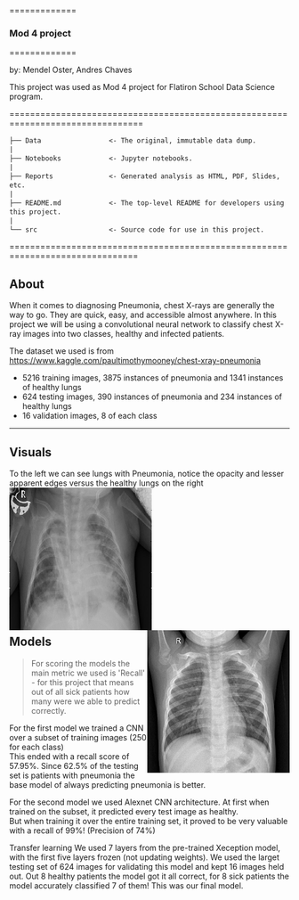 =============
### Mod 4 project
=============

by: Mendel Oster, Andres Chaves

This project was used as Mod 4 project for Flatiron School Data Science program.

================================================================================

    ├── Data                 <- The original, immutable data dump.
    |
    ├── Notebooks            <- Jupyter notebooks.
    |
    ├── Reports              <- Generated analysis as HTML, PDF, Slides, etc.
    |
    ├── README.md            <- The top-level README for developers using this project.
    |
    └── src                  <- Source code for use in this project.



===============================================================================

## About
When it comes to diagnosing Pneumonia, chest X-rays are generally the way to go. They are quick, easy, and accessible almost anywhere. In this project we will be using a convolutional neural network to classify chest X-ray images into two classes, healthy and infected patients.

The dataset we used is from https://www.kaggle.com/paultimothymooney/chest-xray-pneumonia <br>
- 5216 training images, 3875 instances of pneumonia and 1341 instances of healthy lungs
- 624 testing images, 390 instances of pneumonia and 234 instances of healthy lungs
- 16 validation images, 8 of each class

__________
## Visuals

To the left we can see lungs with Pneumonia, notice the opacity and lesser apparent edges versus the healthy lungs on the right<br>
<img src='Reports/Sick_lungs.png' align="left"/>
<img src='Reports/Healthy_lungs.png' align="right"/>

<br>
<br>
<br>
<br>
<br>
<br>
<br>
<br>
<br>
<br>
<br>
<br>
<br>

## Models

>For scoring the models the main metric we used is 'Recall' - for this project that means out of all sick patients how many were we able to predict correctly.

For the first model we trained a CNN over a subset of training images (250 for each class)  
This ended with a recall score of 57.95%. Since 62.5% of the testing set is patients with pneumonia the base model of always predicting pneumonia is better.

For the second model we used Alexnet CNN architecture. At first when trained on the subset, it predicted every test image as healthy. <br> But when training it over the entire training set, it proved to be very valuable with a recall of 99%! (Precision of 74%)

Transfer learning
We used 7 layers from the pre-trained Xeception model, with the first five layers frozen (not updating  weights).
We used the larget testing set of 624 images for validating this model and kept 16 images held out.
Out 8 healthy patients the model got it all correct, for 8 sick patients the model accurately classified 7 of them!
This was our final model.  
